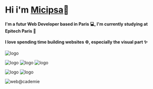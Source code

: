 # Hi i'm [Micipsa](https://sersour.com)👋

#### I'm a futur Web Developer based in Paris 💻, I'm currently studying at Epitech Paris 🔭

#### I love spending time building websites ⚙️,  especially the visual part ✨

![logo](https://img.shields.io/badge/React-20232A?style=for-the-badge&logo=react&logoColor=61DAFB)


![logo](https://img.shields.io/badge/JavaScript-F7DF1E?style=for-the-badge&logo=javascript&logoColor=black)
![logo](https://img.shields.io/badge/PHP-777BB4?style=for-the-badge&logo=php&logoColor=white)
![logo](https://img.shields.io/badge/CSS3-1572B6?style=for-the-badge&logo=css3&logoColor=white)

![logo](https://img.shields.io/badge/MySQL-00000F?style=for-the-badge&logo=mysql&logoColor=white)
![logo](https://img.shields.io/badge/mac%20os-000000?style=for-the-badge&logo=apple&logoColor=white)


<!--
**MiciWeb/MiciWeb** is a ✨ _special_ ✨ repository because its `README.md` (this file) appears on your GitHub profile.

Here are some ideas to get you started:

- 🔭 I’m currently working on ...
- 🌱 I’m currently learning ...
- 👯 I’m looking to collaborate on ...
- 🤔 I’m looking for help with ...
- 💬 Ask me about ...
- 📫 How to reach me: ...
- 😄 Pronouns: ...
- ⚡ Fun fact: ...
-->


![web@cademie](https://www.webacademie.org/wp-content/uploads/2019/11/LOGO-WEBACADEMIE-2019-QUADRI-2048x367.png)
<!--![Top Langs](https://github-readme-stats.vercel.app/api/top-langs/?username=MiciWeb&layout=compact)

